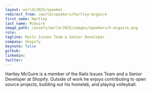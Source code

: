 ```yaml
---
layout: world/2025/speaker
redirect_from: /world/speakers/hartley-mcguire
first_name: Hartley
last_name: McGuire
image_path: /assets/world/2025/images/speakers/h-mcguire.png
role:
tagline: Rails Issues Team & Senior Developer
company: Shopify
keynote: false
github:
linkedin:
twitter:
---
```


Hartley McGuire is a member of the Rails Issues Team and a Senior Developer at Shopify. Outside of work he enjoys contributing to open source projects, building out his homelab, and playing volleyball.
